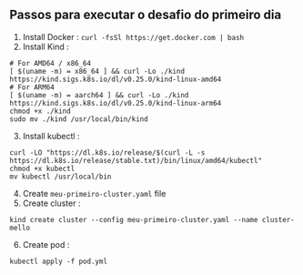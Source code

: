 ## Passos para executar o desafio do primeiro dia


1. Install Docker : ``` curl -fsSl https://get.docker.com | bash ``` </br>
2. Install Kind : 
```
# For AMD64 / x86_64
[ $(uname -m) = x86_64 ] && curl -Lo ./kind https://kind.sigs.k8s.io/dl/v0.25.0/kind-linux-amd64
# For ARM64
[ $(uname -m) = aarch64 ] && curl -Lo ./kind https://kind.sigs.k8s.io/dl/v0.25.0/kind-linux-arm64
chmod +x ./kind
sudo mv ./kind /usr/local/bin/kind
```  

3. Install kubectl :
 ``` 
curl -LO "https://dl.k8s.io/release/$(curl -L -s https://dl.k8s.io/release/stable.txt)/bin/linux/amd64/kubectl" 
chmod +x kubectl 
mv kubectl /usr/local/bin 
```

4. Create ``` meu-primeiro-cluster.yaml ``` file
5. Create cluster : 
```
kind create cluster --config meu-primeiro-cluster.yaml --name cluster-mello
```
6. Create pod : 
```
kubectl apply -f pod.yml 
```
